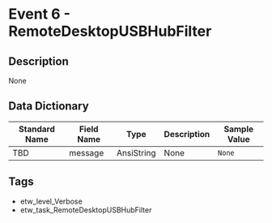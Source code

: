 # Event 6 - RemoteDesktopUSBHubFilter

## Description
None

## Data Dictionary
|Standard Name|Field Name|Type|Description|Sample Value|
|---|---|---|---|---|
|TBD|message|AnsiString|None|`None`|

## Tags
* etw_level_Verbose
* etw_task_RemoteDesktopUSBHubFilter